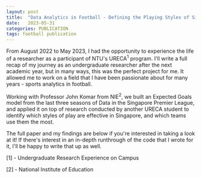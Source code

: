 ```yaml
---
layout: post
title:  "Data Analytics in Football - Defining the Playing Styles of Singapore PL Teams" 
date:   2023-05-31 
categories: PUBLICATION
tags: football publication
---
```


From August 2022 to May 2023, I had the opportunity to experience the life of a researcher as a participant of NTU's URECA<sup>1</sup> program. I'll write a full recap of my journey as an undergraduate researcher after the next academic year, but in many ways, this was the perfect project for me. It allowed me to work on a field that I have been passionate about for many years - sports analytics in football.

Working with Professor John Komar from NIE<sup>2</sup>, we built an Expected Goals model from the last three seasons of Data in the Singapore Premier League, and applied it on top of research conducted by another URECA student to identify which styles of play are effective in Singapore, and which teams use them the most.

The full paper and my findings are below if you're interested in taking a look at it! If there's interest in an in-depth runthrough of the code that I wrote for it, I'll be happy to write that up as well.

<object data="{{ site.url }}/assets/ureca2022.pdf" width="100%" height="1000" type="application/pdf"></object>

[1] - Undergraduate Research Experience on Campus

[2] - National Institute of Education

